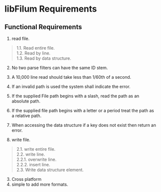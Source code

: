 # libFilum Requirements

## Functional Requirements
1. read file.  
>1.1. Read entire file.  
>1.2. Read by line.  
>1.3. Read by data structure.  
  
  
2. No two  parse filters can have the same ID stem.
3. A 10,000 line read should take less than 1/60th of a second.
4. If an invalid path is used the system shall indicate the error.
5. If the supplied File path begins with a slash, read the path as an absolute path.
6. If the supplied file path begins with a letter or a period treat the path as a relative path.

7. When accessing the data structure if a key does not exist then return an error.

2. write file.  
>2.1. write entire file.  
>2.2. write line.  
>2.2.1. overwrite line.  
>2.2.2. insert line.  
>2.3. Write data structure element.  

3. Cross platform
4. simple to add more formats.
